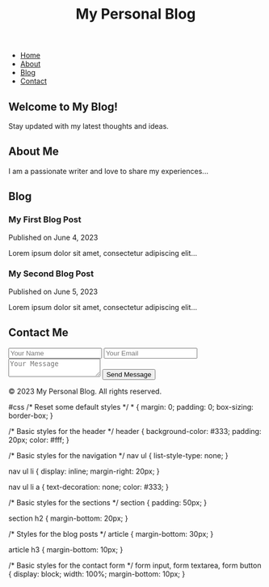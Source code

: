 <!DOCTYPE html>
<html lang="en">
<head>
  <meta charset="UTF-8">
  <meta name="viewport" content="width=device-width, initial-scale=1.0">
  <title>My Personal Blog</title>
  <link rel="stylesheet" href="style.css">
</head>
<body>
  <header>
    <h1>My Personal Blog</h1>
  </header>

  <nav>
    <ul>
      <li><a href="#home">Home</a></li>
      <li><a href="#about">About</a></li>
      <li><a href="#blog">Blog</a></li>
      <li><a href="#contact">Contact</a></li>
    </ul>
  </nav>

  <section id="home">
    <h2>Welcome to My Blog!</h2>
    <p>Stay updated with my latest thoughts and ideas.</p>
  </section>

  <section id="about">
    <h2>About Me</h2>
    <p>I am a passionate writer and love to share my experiences...</p>
  </section>

  <section id="blog">
    <h2>Blog</h2>
    <article>
      <h3>My First Blog Post</h3>
      <p>Published on <time datetime="2023-06-04">June 4, 2023</time></p>
      <p>Lorem ipsum dolor sit amet, consectetur adipiscing elit...</p>
    </article>
    <article>
      <h3>My Second Blog Post</h3>
      <p>Published on <time datetime="2023-06-05">June 5, 2023</time></p>
      <p>Lorem ipsum dolor sit amet, consectetur adipiscing elit...</p>
    </article>
  </section>

  <section id="contact">
    <h2>Contact Me</h2>
    <form>
      <input type="text" placeholder="Your Name">
      <input type="email" placeholder="Your Email">
      <textarea placeholder="Your Message"></textarea>
      <button type="submit">Send Message</button>
    </form>
  </section>

  <footer>
    <p>&copy; 2023 My Personal Blog. All rights reserved.</p>
  </footer>
</body>
</html>
#css
/* Reset some default styles */
* {
  margin: 0;
  padding: 0;
  box-sizing: border-box;
}

/* Basic styles for the header */
header {
  background-color: #333;
  padding: 20px;
  color: #fff;
}

/* Basic styles for the navigation */
nav ul {
  list-style-type: none;
}

nav ul li {
  display: inline;
  margin-right: 20px;
}

nav ul li a {
  text-decoration: none;
  color: #333;
}

/* Basic styles for the sections */
section {
  padding: 50px;
}

section h2 {
  margin-bottom: 20px;
}

/* Styles for the blog posts */
article {
  margin-bottom: 30px;
}

article h3 {
  margin-bottom: 10px;
}

/* Basic styles for the contact form */
form input,
form textarea,
form button {
  display: block;
  width: 100%;
  margin-bottom: 10px;
}
